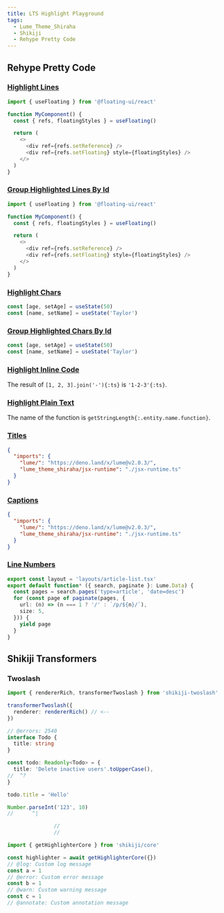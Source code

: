 ```yaml
---
title: LTS Highlight Playground
tags:
  - Lume_Theme_Shiraha
  - Shikiji
  - Rehype Pretty Code
---
```


## Rehype Pretty Code

### [Highlight Lines](https://rehype-pretty-code.netlify.app/#highlight-lines)

```ts {4}
import { useFloating } from '@floating-ui/react'

function MyComponent() {
  const { refs, floatingStyles } = useFloating()

  return (
    <>
      <div ref={refs.setReference} />
      <div ref={refs.setFloating} style={floatingStyles} />
    </>
  )
}
```

### [Group Highlighted Lines By Id](https://rehype-pretty-code.netlify.app/#group-highlighted-lines-by-id)

```ts {1}#a {4}#b
import { useFloating } from '@floating-ui/react'

function MyComponent() {
  const { refs, floatingStyles } = useFloating()

  return (
    <>
      <div ref={refs.setReference} />
      <div ref={refs.setFloating} style={floatingStyles} />
    </>
  )
}
```

### [Highlight Chars](https://rehype-pretty-code.netlify.app/#highlight-chars)

```ts /useState/
const [age, setAge] = useState(50)
const [name, setName] = useState('Taylor')
```

### [Group Highlighted Chars By Id](https://rehype-pretty-code.netlify.app/#group-highlighted-chars-by-id)

```ts /age/#v /name/#v /setAge/#s /setName/#s /50/#i /'Taylor'/#i
const [age, setAge] = useState(50)
const [name, setName] = useState('Taylor')
```

### [Highlight Inline Code](https://rehype-pretty-code.netlify.app/#highlight-inline-code)

The result of `[1, 2, 3].join('-'){:ts}` is `'1-2-3'{:ts}`.

### [Highlight Plain Text](https://rehype-pretty-code.netlify.app/#highlight-plain-text)

The name of the function is `getStringLength{:.entity.name.function}`.

### [Titles](https://rehype-pretty-code.netlify.app/#titles)

```json title="import_map.json"
{
  "imports": {
    "lume/": "https://deno.land/x/lume@v2.0.3/",
    "lume_theme_shiraha/jsx-runtime": "./jsx-runtime.ts"
  }
}
```

### [Captions](https://rehype-pretty-code.netlify.app/#captions)

```json caption="import_map.json"
{
  "imports": {
    "lume/": "https://deno.land/x/lume@v2.0.3/",
    "lume_theme_shiraha/jsx-runtime": "./jsx-runtime.ts"
  }
}
```

### [Line Numbers](https://rehype-pretty-code.netlify.app/#line-numbers)

```ts showLineNumbers
export const layout = 'layouts/article-list.tsx'
export default function* ({ search, paginate }: Lume.Data) {
  const pages = search.pages('type=article', 'date=desc')
  for (const page of paginate(pages, {
    url: (n) => (n === 1 ? '/' : `/p/${n}/`),
    size: 5,
  })) {
    yield page
  }
}
```

## Shikiji Transformers

### Twoslash

```ts twoslash
import { rendererRich, transformerTwoslash } from 'shikiji-twoslash'

transformerTwoslash({
  renderer: rendererRich() // <--
})
```

```ts twoslash
// @errors: 2540
interface Todo {
  title: string
}

const todo: Readonly<Todo> = {
  title: 'Delete inactive users'.toUpperCase(),
//  ^?
}

todo.title = 'Hello'

Number.parseInt('123', 10)
//      ^|

               //
               //
```

```ts twoslash
import { getHighlighterCore } from 'shikiji/core'

const highlighter = await getHighlighterCore({})
// @log: Custom log message
const a = 1
// @error: Custom error message
const b = 1
// @warn: Custom warning message
const c = 1
// @annotate: Custom annotation message
```
